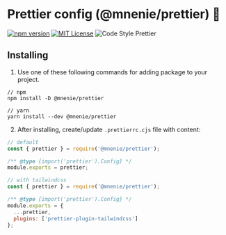 # Prettier config (@mnenie/prettier) 🔧

[![npm version](https://badge.fury.io/js/@mnenie%2Fprettier.svg)](https://www.npmjs.com/package/@mnenie/prettier) [![MIT License](https://img.shields.io/badge/license-MIT-blue)](https://github.com/mnenie/prettier-config/blob/master/LICENSE) ![Code Style Prettier](https://img.shields.io/badge/code_style-prettier-ab47bc)



## Installing

1. Use one of these following commands for adding package to your project.

```
// npm
npm install -D @mnenie/prettier 

// yarn
yarn install --dev @mnenie/prettier
```

2. After installing, create/update `.prettierrc.cjs` file with content:
```js
// default 
const { prettier } = require('@mnenie/prettier');

/** @type {import('prettier').Config} */
module.exports = prettier;
```
```js
// with tailwindcss
const { prettier } = require('@mnenie/prettier');

/** @type {import('prettier').Config} */
module.exports = {
  ...prettier,
  plugins: ['prettier-plugin-tailwindcss']
};
```
